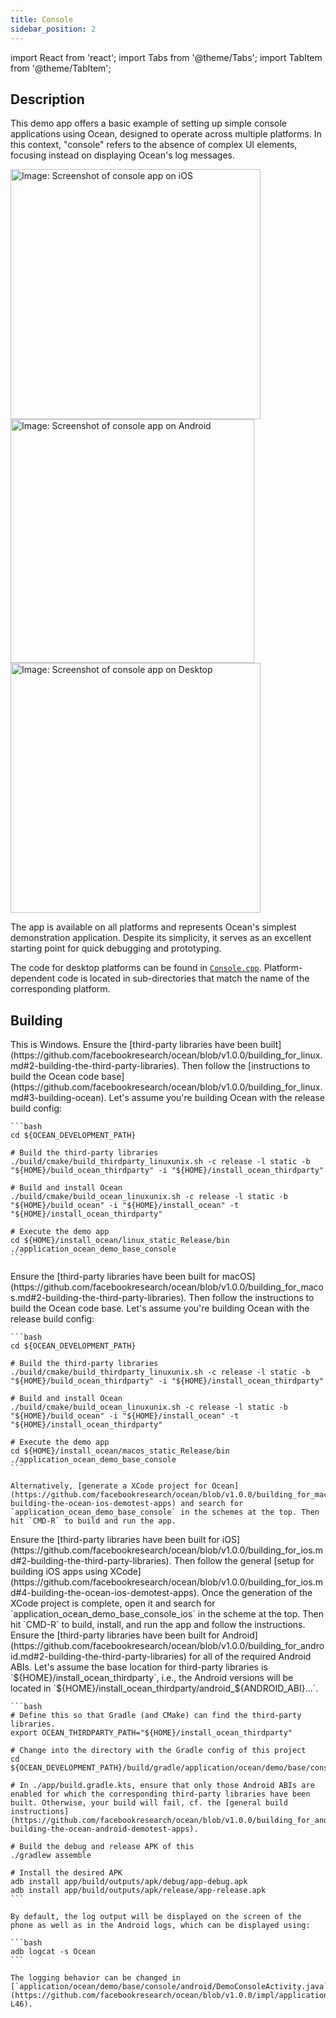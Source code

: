 ```yaml
---
title: Console
sidebar_position: 2
---
```


import React from 'react';
import Tabs from '@theme/Tabs';
import TabItem from '@theme/TabItem';

## Description

This demo app offers a basic example of setting up simple console applications using Ocean, designed to operate across multiple platforms. In this context, "console" refers to the absence of complex UI elements, focusing instead on displaying Ocean's log messages.

<div class="center-images">
  <img src={require('@site/static/img/docs/demoapps/crossplatformapps/console_ios.jpg').default} alt="Image: Screenshot of console app on iOS" height="400" className="center-image"/>
  <img src={require('@site/static/img/docs/demoapps/crossplatformapps/console_android.jpg').default} alt="Image: Screenshot of console app on Android" height="390" className="center-image"/>
  <img src={require('@site/static/img/docs/demoapps/crossplatformapps/console_windows_mac.jpg').default} alt="Image: Screenshot of console app on Desktop" height="400" className="center-image"/>
</div>

The app is available on all platforms and represents Ocean's simplest demonstration application. Despite its simplicity, it serves as an excellent starting point for quick debugging and prototyping.

The code for desktop platforms can be found in [`Console.cpp`](https://github.com/facebookresearch/ocean/blob/v1.0.0/impl/application/ocean/demo/base/console/Console.cpp#L17-L54). Platform-dependent code is located in sub-directories that match the name of the corresponding platform.

## Building

<Tabs groupId="target-os" queryString>

  <TabItem value="win" label="Windows">
    This is Windows.
  </TabItem>

  <TabItem value="linux" label="Linux">
    Ensure the [third-party libraries have been built](https://github.com/facebookresearch/ocean/blob/v1.0.0/building_for_linux.md#2-building-the-third-party-libraries). Then follow the [instructions to build the Ocean code base](https://github.com/facebookresearch/ocean/blob/v1.0.0/building_for_linux.md#3-building-ocean). Let's assume you're building Ocean with the release build config:

    ```bash
    cd ${OCEAN_DEVELOPMENT_PATH}

    # Build the third-party libraries
    ./build/cmake/build_thirdparty_linuxunix.sh -c release -l static -b "${HOME}/build_ocean_thirdparty" -i "${HOME}/install_ocean_thirdparty"

    # Build and install Ocean
    ./build/cmake/build_ocean_linuxunix.sh -c release -l static -b "${HOME}/build_ocean" -i "${HOME}/install_ocean" -t "${HOME}/install_ocean_thirdparty"

    # Execute the demo app
    cd ${HOME}/install_ocean/linux_static_Release/bin
    ./application_ocean_demo_base_console
    ```
  </TabItem>

  <TabItem value="macos" label="macOS">
    Ensure the [third-party libraries have been built for macOS](https://github.com/facebookresearch/ocean/blob/v1.0.0/building_for_macos.md#2-building-the-third-party-libraries). Then follow the instructions to build the Ocean code base. Let's assume you're building Ocean with the release build config:

    ```bash
    cd ${OCEAN_DEVELOPMENT_PATH}

    # Build the third-party libraries
    ./build/cmake/build_thirdparty_linuxunix.sh -c release -l static -b "${HOME}/build_ocean_thirdparty" -i "${HOME}/install_ocean_thirdparty"

    # Build and install Ocean
    ./build/cmake/build_ocean_linuxunix.sh -c release -l static -b "${HOME}/build_ocean" -i "${HOME}/install_ocean" -t "${HOME}/install_ocean_thirdparty"

    # Execute the demo app
    cd ${HOME}/install_ocean/macos_static_Release/bin
    ./application_ocean_demo_base_console
    ```

    Alternatively, [generate a XCode project for Ocean](https://github.com/facebookresearch/ocean/blob/v1.0.0/building_for_macos.md#4-building-the-ocean-ios-demotest-apps) and search for `application_ocean_demo_base_console` in the schemes at the top. Then hit `CMD-R` to build and run the app.
  </TabItem>

  <TabItem value="ios" label="iOS">
    Ensure the [third-party libraries have been built for iOS](https://github.com/facebookresearch/ocean/blob/v1.0.0/building_for_ios.md#2-building-the-third-party-libraries). Then follow the general [setup for building iOS apps using XCode](https://github.com/facebookresearch/ocean/blob/v1.0.0/building_for_ios.md#4-building-the-ocean-ios-demotest-apps). Once the generation of the XCode project is complete, open it and search for `application_ocean_demo_base_console_ios` in the scheme at the top. Then hit `CMD-R` to build, install, and run the app and follow the instructions.
  </TabItem>

  <TabItem value="android" label="Android" default>
    Ensure the [third-party libraries have been built for Android](https://github.com/facebookresearch/ocean/blob/v1.0.0/building_for_android.md#2-building-the-third-party-libraries) for all of the required Android ABIs. Let's assume the base location for third-party libraries is `${HOME}/install_ocean_thirdparty`, i.e., the Android versions will be located in `${HOME}/install_ocean_thirdparty/android_${ANDROID_ABI}...`.

    ```bash
    # Define this so that Gradle (and CMake) can find the third-party libraries.
    export OCEAN_THIRDPARTY_PATH="${HOME}/install_ocean_thirdparty"

    # Change into the directory with the Gradle config of this project
    cd ${OCEAN_DEVELOPMENT_PATH}/build/gradle/application/ocean/demo/base/console/android

    # In ./app/build.gradle.kts, ensure that only those Android ABIs are enabled for which the corresponding third-party libraries have been built. Otherwise, your build will fail, cf. the [general build instructions](https://github.com/facebookresearch/ocean/blob/v1.0.0/building_for_android.md#4-building-the-ocean-android-demotest-apps).

    # Build the debug and release APK of this
    ./gradlew assemble

    # Install the desired APK
    adb install app/build/outputs/apk/debug/app-debug.apk
    adb install app/build/outputs/apk/release/app-release.apk
    ```

    By default, the log output will be displayed on the screen of the phone as well as in the Android logs, which can be displayed using:

    ```bash
    adb logcat -s Ocean
    ```

    The logging behavior can be changed in [`application/ocean/demo/base/console/android/DemoConsoleActivity.java`](https://github.com/facebookresearch/ocean/blob/v1.0.0/impl/application/ocean/demo/base/console/android/DemoConsoleActivity.java#L42-L46).
  </TabItem>

</Tabs>
